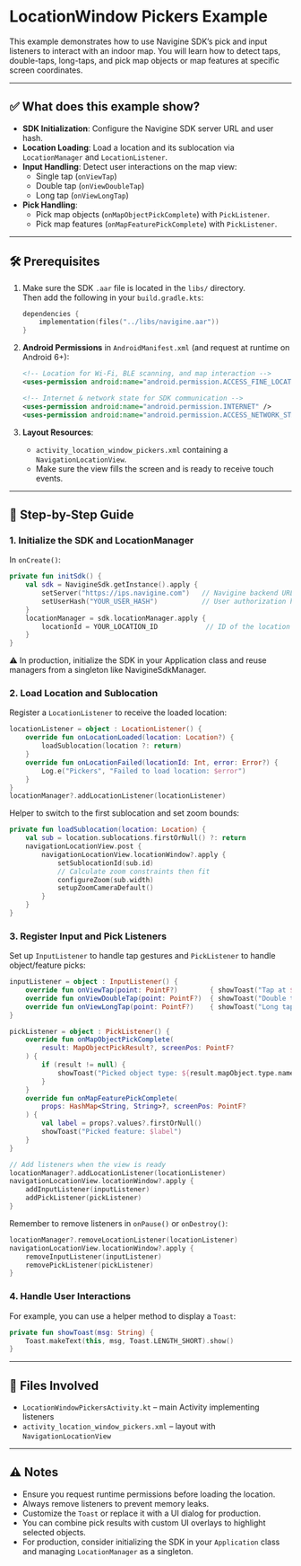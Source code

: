 # LocationWindow Pickers Example

This example demonstrates how to use Navigine SDK’s pick and input listeners to interact with an indoor map. You will learn how to detect taps, double-taps, long-taps, and pick map objects or map features at specific screen coordinates.

---

## ✅ What does this example show?

- **SDK Initialization**: Configure the Navigine SDK server URL and user hash.
- **Location Loading**: Load a location and its sublocation via `LocationManager` and `LocationListener`.
- **Input Handling**: Detect user interactions on the map view:
    - Single tap (`onViewTap`)
    - Double tap (`onViewDoubleTap`)
    - Long tap (`onViewLongTap`)
- **Pick Handling**:
    - Pick map objects (`onMapObjectPickComplete`) with `PickListener`.
    - Pick map features (`onMapFeaturePickComplete`) with `PickListener`.

---

## 🛠 Prerequisites

1. Make sure the SDK `.aar` file is located in the `libs/` directory.  
   Then add the following in your `build.gradle.kts`:

    ```kotlin
    dependencies {
        implementation(files("../libs/navigine.aar"))
    }
    ```
   
2. **Android Permissions** in `AndroidManifest.xml` (and request at runtime on Android 6+):
   ```xml
   <!-- Location for Wi‑Fi, BLE scanning, and map interaction -->
   <uses-permission android:name="android.permission.ACCESS_FINE_LOCATION" />

   <!-- Internet & network state for SDK communication -->
   <uses-permission android:name="android.permission.INTERNET" />
   <uses-permission android:name="android.permission.ACCESS_NETWORK_STATE" />
   ```
3. **Layout Resources**:
    - `activity_location_window_pickers.xml` containing a `NavigationLocationView`.
    - Make sure the view fills the screen and is ready to receive touch events.

---

## 🔧 Step-by-Step Guide

### 1. Initialize the SDK and LocationManager

In `onCreate()`:

```kotlin
private fun initSdk() {
    val sdk = NavigineSdk.getInstance().apply {
        setServer("https://ips.navigine.com")   // Navigine backend URL
        setUserHash("YOUR_USER_HASH")           // User authorization hash
    }
    locationManager = sdk.locationManager.apply {
        locationId = YOUR_LOCATION_ID            // ID of the location to load (get from LocationListManager)
    }
}
```
⚠️ In production, initialize the SDK in your Application class and reuse managers from a singleton like NavigineSdkManager.

### 2. Load Location and Sublocation

Register a `LocationListener` to receive the loaded location:

```kotlin
locationListener = object : LocationListener() {
    override fun onLocationLoaded(location: Location?) {
        loadSublocation(location ?: return)
    }
    override fun onLocationFailed(locationId: Int, error: Error?) {
        Log.e("Pickers", "Failed to load location: $error")
    }
}
locationManager?.addLocationListener(locationListener)
```

Helper to switch to the first sublocation and set zoom bounds:

```kotlin
private fun loadSublocation(location: Location) {
    val sub = location.sublocations.firstOrNull() ?: return
    navigationLocationView.post {
        navigationLocationView.locationWindow?.apply {
            setSublocationId(sub.id)
            // Calculate zoom constraints then fit
            configureZoom(sub.width)
            setupZoomCameraDefault()
        }
    }
}
```

### 3. Register Input and Pick Listeners

Set up `InputListener` to handle tap gestures and `PickListener` to handle object/feature picks:

```kotlin
inputListener = object : InputListener() {
    override fun onViewTap(point: PointF?)        { showToast("Tap at $point") }
    override fun onViewDoubleTap(point: PointF?)  { showToast("Double tap at $point") }
    override fun onViewLongTap(point: PointF?)    { showToast("Long tap at $point") }
}

pickListener = object : PickListener() {
    override fun onMapObjectPickComplete(
        result: MapObjectPickResult?, screenPos: PointF?
    ) {
        if (result != null) {
            showToast("Picked object type: ${result.mapObject.type.name}")
        }
    }
    override fun onMapFeaturePickComplete(
        props: HashMap<String, String>?, screenPos: PointF?
    ) {
        val label = props?.values?.firstOrNull()
        showToast("Picked feature: $label")
    }
}

// Add listeners when the view is ready
locationManager?.addLocationListener(locationListener)
navigationLocationView.locationWindow?.apply {
    addInputListener(inputListener)
    addPickListener(pickListener)
}
```

Remember to remove listeners in `onPause()` or `onDestroy()`:

```kotlin
locationManager?.removeLocationListener(locationListener)
navigationLocationView.locationWindow?.apply {
    removeInputListener(inputListener)
    removePickListener(pickListener)
}
```

### 4. Handle User Interactions

For example, you can use a helper method to display a `Toast`:

```kotlin
private fun showToast(msg: String) {
    Toast.makeText(this, msg, Toast.LENGTH_SHORT).show()
}
```

---

## 📂 Files Involved

- `LocationWindowPickersActivity.kt` – main Activity implementing listeners
- `activity_location_window_pickers.xml` – layout with `NavigationLocationView`

---

## ⚠️ Notes

- Ensure you request runtime permissions before loading the location.
- Always remove listeners to prevent memory leaks.
- Customize the `Toast` or replace it with a UI dialog for production.
- You can combine pick results with custom UI overlays to highlight selected objects.
- For production, consider initializing the SDK in your `Application` class and managing `LocationManager` as a singleton.

